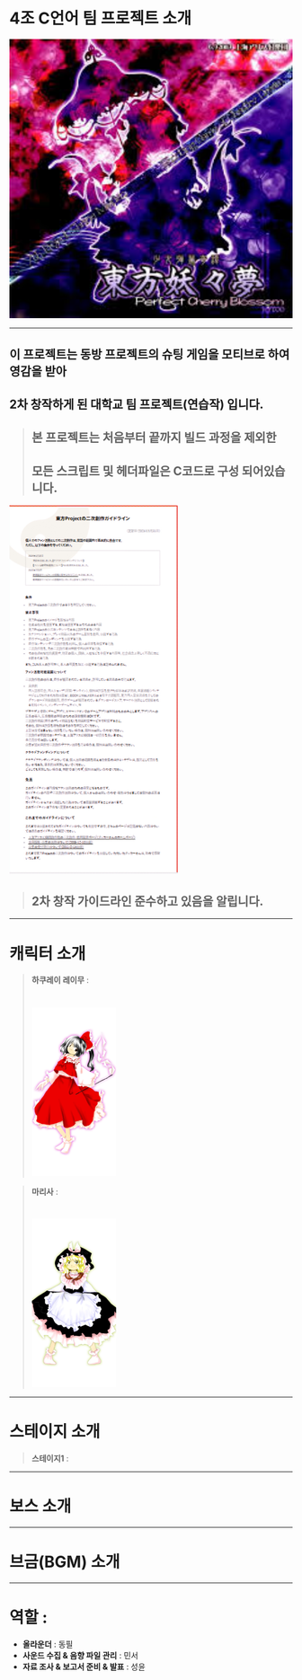 # 4조 C언어 팀 프로젝트 소개

<img src="4조팀플/readme.jpg" alt="이미지 설명" width="600">

---

## 이 프로젝트는 동방 프로젝트의 슈팅 게임을 모티브로 하여 영감을 받아
## 2차 창작하게 된 대학교 팀 프로젝트(연습작) 입니다.
> ## 본 프로젝트는 처음부터 끝까지 빌드 과정을 제외한
> ## 모든 스크립트 및 헤더파일은 C코드로 구성 되어있습니다.


<img src="4조팀플/2차 창작 가이드라인.jpg" alt="가이드라인 설명" width="300">


> ## 2차 창작 가이드라인 준수하고 있음을 알립니다.
---

# 캐릭터 소개

> **하쿠레이 레이무** :
> #
>   <img src="4조팀플/하쿠레이 레이무.png" alt="무녀" width="150">

> **마리사** :
> #
>   <img src="4조팀플/마리사.png" alt="마법사" width="150">

---

# 스테이지 소개

> **스테이지1** :

---

# 보스 소개

---


# 브금(BGM) 소개

---

# 역할 :
- **올라운더** : 동필
- **사운드 수집 & 음향 파일 관리** : 민서
- **자료 조사 & 보고서 준비 & 발표** : 성윤
